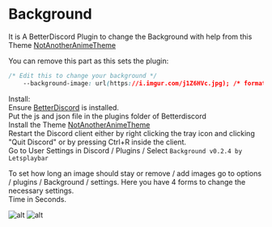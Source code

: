 # Background
It is A BetterDiscord Plugin to change the Background with help from this Theme [NotAnotherAnimeTheme](https://github.com/WhatDaPuck/NotAnotherAnimeTheme)

You can remove this part as this sets the plugin:
```css
/* Edit this to change your background */
    --background-image: url(https://i.imgur.com/j1Z6HVc.jpg); /* format is url(IMAGE URL HERE) */
```

Install:<br />
Ensure [BetterDiscord](https://github.com/rauenzi/BetterDiscordApp/releases/latest) is installed.<br />
Put the js and json file in the plugins folder of Betterdiscord<br />
Install the Theme [NotAnotherAnimeTheme](https://github.com/WhatDaPuck/NotAnotherAnimeTheme)<br />
Restart the Discord client either by right clicking the tray icon and clicking "Quit Discord" or by pressing Ctrl+R inside the client.<br />
Go to User Settings in Discord / Plugins / Select `Background v0.2.4 by Letsplaybar`

To set how long an image should stay or remove / add images go to options / plugins / Background / settings. Here you have 4 forms to change the necessary settings.<br />Time in Seconds.

![alt](https://i.imgur.com/5QxJa3U.png)
![alt](https://i.imgur.com/yEUT4td.png)

